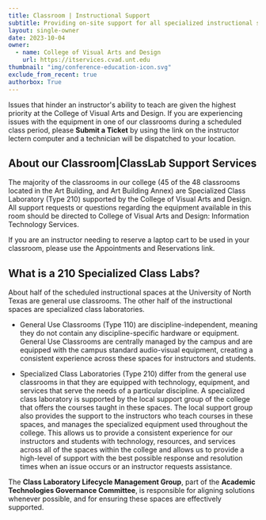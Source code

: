 ```yaml
---
title: Classroom | Instructional Support
subtitle: Providing on-site support for all specialized instructional spaces within the Art buildings.
layout: single-owner
date: 2023-10-04
owner:
  - name: College of Visual Arts and Design
    url: https://itservices.cvad.unt.edu
thumbnail: "img/conference-education-icon.svg"
exclude_from_recent: true
authorbox: True
---
```

Issues that hinder an instructor's ability to teach are given the highest priority at the College of Visual Arts and Design. If you are experiencing issues with the equipment in one of our classrooms during a scheduled class period, please **Submit a Ticket** by using the link on the instructor lectern computer and a technician will be dispatched to your location.
<!--more-->
## About our **Classroom|ClassLab** Support Services
The majority of the classrooms in our college (45 of the 48 classrooms located in the Art Building, and Art Building Annex) are Specialized Class Laboratory (Type 210) supported by the College of Visual Arts and Design. All support requests or questions regarding the equipment available in this room should be directed to College of Visual Arts and Design: Information Technology Services.

If you are an instructor needing to reserve a laptop cart to be used in your classroom, please use the Appointments and Reservations link.

## What is a 210 Specialized Class Labs? ##
About half of the scheduled instructional spaces at the University of North Texas are general use classrooms. The other half of the instructional spaces are specialized class laboratories.

* General Use Classrooms (Type 110) are discipline-independent, meaning they do not contain any discipline-specific hardware or equipment. General Use Classrooms are centrally managed by the campus and are equipped with the campus standard audio-visual equipment, creating a consistent experience across these spaces for instructors and students.

* Specialized Class Laboratories (Type 210) differ from the general use classrooms in that they are equipped with technology, equipment, and services that serve the needs of a particular discipline. A specialized class laboratory is supported by the local support group of the college that offers the courses taught in these spaces. The local support group also provides the support to the instructors who teach courses in these spaces, and manages the specialized equipment used throughout the college. This allows us to provide a consistent experience for our instructors and students with technology, resources, and services across all of the spaces within the college and allows us to provide a high-level of support with the best possible response and resolution times when an issue occurs or an instructor requests assistance.

The **Class Laboratory Lifecycle Management Group**, part of the **Academic Technologies Governance Committee**, is responsible for aligning solutions whenever possible, and for ensuring these spaces are effectively supported.
